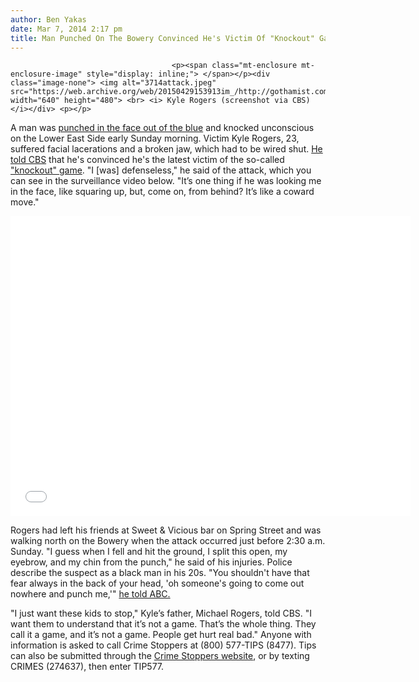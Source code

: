 ```yaml
---
author: Ben Yakas
date: Mar 7, 2014 2:17 pm
title: Man Punched On The Bowery Convinced He's Victim Of "Knockout" Game
---
```


	
										<p><span class="mt-enclosure mt-enclosure-image" style="display: inline;"> </span></p><div class="image-none"> <img alt="3714attack.jpeg" src="https://web.archive.org/web/20150429153913im_/http://gothamist.com/attachments/byakas/3714attack.jpeg" width="640" height="480"> <br> <i> Kyle Rogers (screenshot via CBS)</i></div> <p></p>

<p>A man was <a href="https://web.archive.org/web/20150429153913/http://gothamist.com/2014/03/06/knockout_les.php">punched in the face out of the blue</a> and knocked unconscious on the Lower East Side early Sunday morning. Victim Kyle Rogers, 23, suffered facial lacerations and a broken jaw, which had to be wired shut. <a href="https://web.archive.org/web/20150429153913/http://newyork.cbslocal.com/2014/03/06/police-release-surveillance-video-of-bowery-assault/">He told CBS</a> that he&apos;s convinced he&apos;s the latest victim of the so-called <a href="https://web.archive.org/web/20150429153913/http://gothamist.com/tags/knockout">&quot;knockout&quot; game</a>. &quot;I [was] defenseless,&quot; he said of the attack, which you can see in the surveillance video below. &quot;It&#x2019;s one thing if he was looking me in the face, like squaring up, but, come on, from behind? It&#x2019;s like a coward move.&quot;</p>

<p><iframe width="640" height="480" src="//web.archive.org/web/20150429153913if_/http://www.youtube.com/embed/u-8nJz5jgYU" frameborder="0" allowfullscreen></iframe></p>

<p>Rogers had left his friends at Sweet &amp; Vicious bar on Spring Street and was walking north on the Bowery when the attack occurred just before 2:30 a.m. Sunday. &quot;I guess when I fell and hit the ground, I split this open, my eyebrow, and my chin from the punch,&quot; he said of his injuries. Police describe the suspect as a black man in his 20s. &quot;You shouldn&apos;t have that fear always in the back of your head, &apos;oh someone&apos;s going to come out nowhere and punch me,&apos;&quot; <a href="https://web.archive.org/web/20150429153913/http://abclocal.go.com/wabc/story?section=news/local/new_york&amp;id=9457153">he told ABC.</a></p>

<p>&quot;I just want these kids to stop,&quot; Kyle&#x2019;s father, Michael Rogers, told CBS. &quot;I want them to understand that it&#x2019;s not a game. That&#x2019;s the whole thing. They call it a game, and it&#x2019;s not a game. People get hurt real bad.&quot; Anyone with information is asked to call Crime Stoppers at (800) 577-TIPS (8477). Tips can also be submitted through the <a href="https://web.archive.org/web/20150429153913/http://a056-crimestoppers.nyc.gov/crimestoppers/public/index.html">Crime Stoppers website</a>, or by texting CRIMES (274637), then enter TIP577.</p>					
										
									
				